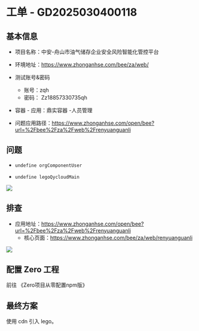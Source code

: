 # 工单 - GD2025030400118

## 基本信息

* 项目名称：中安-舟山市油气储存企业安全风险智能化管控平台

* 环境地址：https://www.zhonganhse.com/bee/za/web/

* 测试账号&密码
    * 账号：zqh
    * 密码： Zz18857330735qh
* 容器 - 应用：鼎实容器 -人员管理

* 问题应用路径：https://www.zhonganhse.com/open/bee?url=%2Fbee%2Fza%2Fweb%2Frenyuanguanli



## 问题

* `undefine orgComponentUser`

* `undefine legoQycloudMain`

![](/AllFiles/前端文档/1-Lego（全）/0-工单维度-项目工单记录/中安-舟山/images/001.png)



## 排查

* 应用地址：https://www.zhonganhse.com/open/bee?url=%2Fbee%2Fza%2Fweb%2Frenyuanguanli
    * 核心页面：https://www.zhonganhse.com/bee/za/web/renyuanguanli



![](/AllFiles/前端文档/1-Lego（全）/0-工单维度-项目工单记录/中安-舟山/images/002.png)



## 配置 Zero 工程

前往 《Zero项目从零配置npm版》



 ## 最终方案

使用 cdn 引入 lego。











